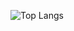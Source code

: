 ![Top Langs](https://github-readme-stats.vercel.app/api/top-langs/?username=anuraghazra&stats_format=bytes)
